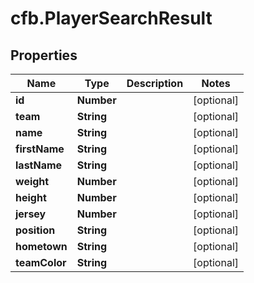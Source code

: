 # cfb.PlayerSearchResult

## Properties
Name | Type | Description | Notes
------------ | ------------- | ------------- | -------------
**id** | **Number** |  | [optional] 
**team** | **String** |  | [optional] 
**name** | **String** |  | [optional] 
**firstName** | **String** |  | [optional] 
**lastName** | **String** |  | [optional] 
**weight** | **Number** |  | [optional] 
**height** | **Number** |  | [optional] 
**jersey** | **Number** |  | [optional] 
**position** | **String** |  | [optional] 
**hometown** | **String** |  | [optional] 
**teamColor** | **String** |  | [optional] 


